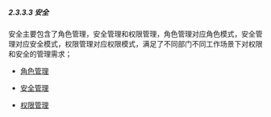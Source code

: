 ##### 2.3.3.3 安全

安全主要包含了角色管理，安全管理和权限管理，角色管理对应角色模式，安全管理对应安全模式，权限管理对应权限模式，满足了不同部门不同工作场景下对权限和安全的管理需求；

* [角色管理](/guide/project/pei-zhi-zhong-xin/an-quan/jiao-se-guan-li.md)

* [安全管理](/guan-li-yuan-shou-ce/qi-ye-hou-tai/an-quan-guan-li.md)

* [权限管理](/guide/project/pei-zhi-zhong-xin/an-quan/quan-xian-guan-li.md)



